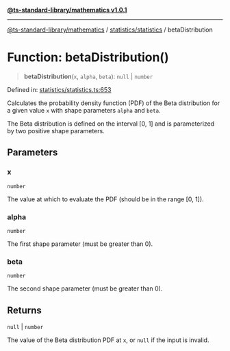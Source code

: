 [**@ts-standard-library/mathematics v1.0.1**](../../../README.md)

***

[@ts-standard-library/mathematics](../../../README.md) / [statistics/statistics](../README.md) / betaDistribution

# Function: betaDistribution()

> **betaDistribution**(`x`, `alpha`, `beta`): `null` \| `number`

Defined in: [statistics/statistics.ts:653](https://github.com/gabaudette/ts-stdlib/blob/7333da76bc775fbabd0907ad8519b912cfc2fe26/packages/mathematics/src/statistics/statistics.ts#L653)

Calculates the probability density function (PDF) of the Beta distribution for a given value `x`
with shape parameters `alpha` and `beta`.

The Beta distribution is defined on the interval [0, 1] and is parameterized by two positive shape parameters.

## Parameters

### x

`number`

The value at which to evaluate the PDF (should be in the range [0, 1]).

### alpha

`number`

The first shape parameter (must be greater than 0).

### beta

`number`

The second shape parameter (must be greater than 0).

## Returns

`null` \| `number`

The value of the Beta distribution PDF at `x`, or `null` if the input is invalid.
